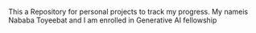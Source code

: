 This a Repository for personal projects to track my progress. My nameis Nababa Toyeebat and I am enrolled in Generative AI fellowship
